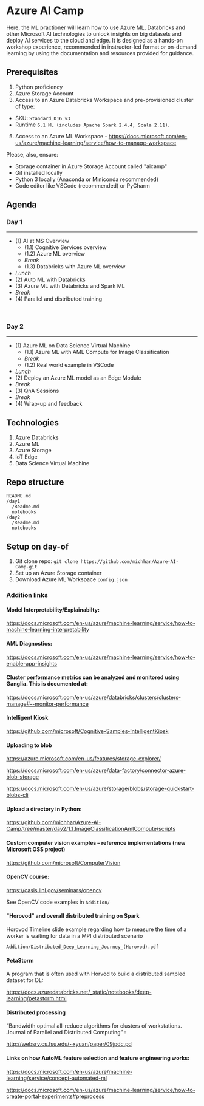 # Azure AI Camp

Here, the ML practioner will learn how to use Azure ML, Databricks and other Microsoft AI technologies to unlock insights on big datasets and deploy AI services to the cloud and edge.  It is designed as a hands-on workshop experience, recommended in instructor-led format or on-demand learning by using the documentation and resources provided for guidance.

## Prerequisites

1.  Python proficiency
2.  Azure Storage Account
3.  Access to an Azure Databricks Workspace and pre-provisioned cluster of type: 
  - SKU: `Standard_D16_v3`
  - Runtime `6.1 ML (includes Apache Spark 2.4.4, Scala 2.11)`.
5.  Access to an Azure ML Workspace  - https://docs.microsoft.com/en-us/azure/machine-learning/service/how-to-manage-workspace

Please, also, ensure:

- Storage container in Azure Storage Account called "aicamp"
- Git installed locally
- Python 3 locally (Anaconda or Miniconda recommended)
- Code editor like VSCode (recommended) or PyCharm

## Agenda

### Day 1​
---
* (1)  AI at MS Overview​
    * (1.1) Cognitive Services overview
    * (1.2) Azure ML overview
    * _Break_
    * (1.3) Databricks with Azure ML overview
*  _Lunch_
* (2)  Auto ML with Databricks
* (3)  Azure ML with Databricks and Spark ML
*  _Break_
* (4) Parallel and distributed training​

​
### Day 2​
---

* (1) Azure ML on Data Science Virtual Machine
    * (1.1) Azure ML with AML Compute for Image Classification
    * _Break_
    * (1.2) Real world example in VSCode
*  _Lunch_
* (2) Deploy an Azure ML model as an Edge Module
*  _Break_
* (3) QnA Sessions
* _Break_
* (4) Wrap-up and feedback

## Technologies

1. Azure Databricks
2. Azure ML
3. Azure Storage
4. IoT Edge
5. Data Science Virtual Machine

## Repo structure

```
README.md
/day1
  /Readme.md
  notebooks
/day2
  /Readme.md
  notebooks
```

Setup on day-of
---

1. Git clone repo:  `git clone https://github.com/michhar/Azure-AI-Camp.git`
2. Set up an Azure Storage container
3. Download Azure ML Workspace `config.json`

### Addition links

#### Model Interpretability/Explainabilty:

https://docs.microsoft.com/en-us/azure/machine-learning/service/how-to-machine-learning-interpretability
 
#### AML Diagnostics:

https://docs.microsoft.com/en-us/azure/machine-learning/service/how-to-enable-app-insights

#### Cluster performance metrics can be analyzed and monitored using Ganglia.  This is documented at:

https://docs.microsoft.com/en-us/azure/databricks/clusters/clusters-manage#--monitor-performance

#### Intelligent Kiosk

https://github.com/microsoft/Cognitive-Samples-IntelligentKiosk
 
#### Uploading to blob

https://azure.microsoft.com/en-us/features/storage-explorer/

https://docs.microsoft.com/en-us/azure/data-factory/connector-azure-blob-storage

https://docs.microsoft.com/en-us/azure/storage/blobs/storage-quickstart-blobs-cli

#### Upload a directory in Python:  

https://github.com/michhar/Azure-AI-Camp/tree/master/day2/1.1.ImageClassificationAmlCompute/scripts
 
#### Custom computer vision examples – reference implementations (new Microsoft OSS project)

https://github.com/microsoft/ComputerVision

#### OpenCV course: 

https://casis.llnl.gov/seminars/opencv

See OpenCV code examples in `Addition/`

#### "Horovod" and overall distributed training on Spark

Horovod Timeline slide example regarding how to measure the time of a worker is waiting for data in a MPI distributed scenario

`Addition/Distributed_Deep_Learning_Journey_(Horovod).pdf`

#### PetaStorm

A program that is often used with Horvod to build a distributed sampled dataset for DL:

https://docs.azuredatabricks.net/_static/notebooks/deep-learning/petastorm.html

#### Distributed processing

“Bandwidth optimal all-reduce algorithms for clusters of workstations. Journal of Parallel and Distributed Computing” :

http://websrv.cs.fsu.edu/~xyuan/paper/09jpdc.pd

#### Links on how AutoML feature selection and feature engineering works:

https://docs.microsoft.com/en-us/azure/machine-learning/service/concept-automated-ml

https://docs.microsoft.com/en-us/azure/machine-learning/service/how-to-create-portal-experiments#preprocess
 
 